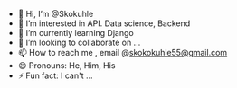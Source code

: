 - 👋 Hi, I’m @Skokuhle
- 👀 I’m interested in API. Data science, Backend
- 🌱 I’m currently learning Django
- 💞️ I’m looking to collaborate on ...
- 📫 How to reach me , email @skokokuhle55@gmail.com
- 😄 Pronouns: He, Him, His
- ⚡ Fun fact: I can't ...

<!---
Skokuhle/Skokuhle is a ✨ special ✨ repository because its `README.md` (this file) appears on your GitHub profile.
You can click the Preview link to take a look at your changes.
--->
